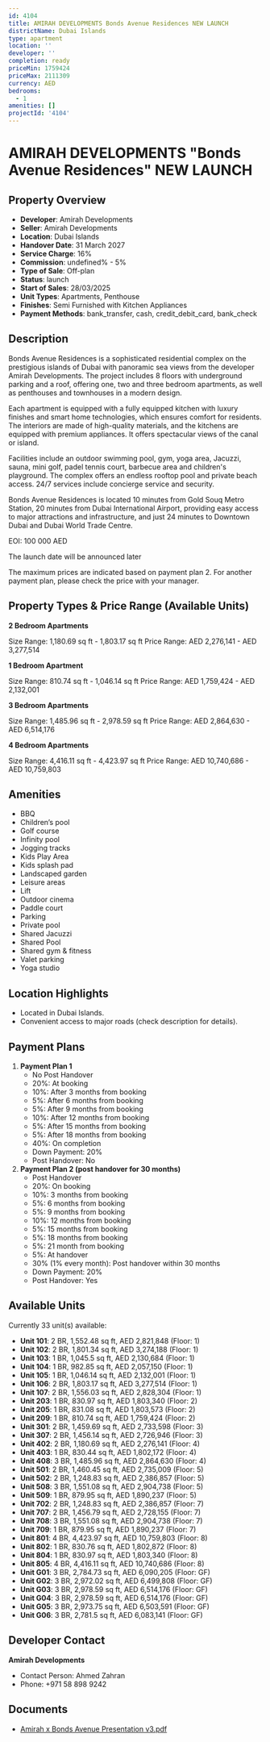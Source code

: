 ```yaml
---
id: 4104
title: AMIRAH DEVELOPMENTS Bonds Avenue Residences NEW LAUNCH
districtName: Dubai Islands
type: apartment
location: ''
developer: ''
completion: ready
priceMin: 1759424
priceMax: 2111309
currency: AED
bedrooms:
  - 1
amenities: []
projectId: '4104'
---
```


# AMIRAH DEVELOPMENTS "Bonds Avenue Residences" NEW LAUNCH

## Property Overview
- **Developer**: Amirah Developments
- **Seller**: Amirah Developments
- **Location**: Dubai Islands
- **Handover Date**: 31 March 2027
- **Service Charge**: 16%
- **Commission**: undefined% - 5%
- **Type of Sale**: Off-plan
- **Status**: launch
- **Start of Sales**: 28/03/2025
- **Unit Types**: Apartments, Penthouse
- **Finishes**: Semi Furnished with Kitchen Appliances
- **Payment Methods**: bank_transfer, cash, credit_debit_card, bank_check

## Description
Bonds Avenue Residences is a sophisticated residential complex on the prestigious islands of Dubai with panoramic sea views from the developer Amirah Developments. The project includes 8 floors with underground parking and a roof, offering one, two and three bedroom apartments, as well as penthouses and townhouses in a modern design.

Each apartment is equipped with a fully equipped kitchen with luxury finishes and smart home technologies, which ensures comfort for residents. The interiors are made of high-quality materials, and the kitchens are equipped with premium appliances. It offers spectacular views of the canal or island. 

Facilities include an outdoor swimming pool, gym, yoga area, Jacuzzi, sauna, mini golf, padel tennis court, barbecue area and children's playground. The complex offers an endless rooftop pool and private beach access. 24/7 services include concierge service and security. 

Bonds Avenue Residences is located 10 minutes from Gold Souq Metro Station, 20 minutes from Dubai International Airport, providing easy access to major attractions and infrastructure, and just 24 minutes to Downtown Dubai and Dubai World Trade Centre.

EOI: 100 000 AED

The launch date will be announced later

The maximum prices are indicated based on payment plan 2. For another payment plan, please check the price with your manager.

## Property Types & Price Range (Available Units)
**2 Bedroom Apartments**

Size Range: 1,180.69 sq ft - 1,803.17 sq ft
Price Range: AED 2,276,141 - AED 3,277,514

**1 Bedroom Apartment**

Size Range: 810.74 sq ft - 1,046.14 sq ft
Price Range: AED 1,759,424 - AED 2,132,001

**3 Bedroom Apartments**

Size Range: 1,485.96 sq ft - 2,978.59 sq ft
Price Range: AED 2,864,630 - AED 6,514,176

**4 Bedroom Apartments**

Size Range: 4,416.11 sq ft - 4,423.97 sq ft
Price Range: AED 10,740,686 - AED 10,759,803

## Amenities
- BBQ
- Children’s pool
- Golf course
- Infinity pool
- Jogging tracks
- Kids Play Area
- Kids splash pad
- Landscaped garden
- Leisure areas
- Lift
- Outdoor cinema
- Paddle court
- Parking
- Private pool
- Shared Jacuzzi
- Shared Pool
- Shared gym & fitness
- Valet parking
- Yoga studio

## Location Highlights
- Located in Dubai Islands.
- Convenient access to major roads (check description for details).

## Payment Plans
1. **Payment Plan 1**
   - No Post Handover
   - 20%: At booking
   - 10%: After 3 months from booking
   - 5%: After 6 months from booking
   - 5%: After 9 months from booking
   - 10%: After 12 months from booking
   - 5%: After 15 months from booking
   - 5%: After 18 months from booking
   - 40%: On completion
   - Down Payment: 20%
   - Post Handover: No
2. **Payment Plan 2 (post handover for 30 months)**
   - Post Handover
   - 20%: On booking
   - 10%: 3 months from booking
   - 5%: 6 months from booking
   - 5%: 9 months from booking
   - 10%: 12 months from booking
   - 5%: 15 months from booking
   - 5%: 18 months from booking
   - 5%: 21 month from booking
   - 5%: At handover
   - 30% (1% every month): Post handover within 30 months
   - Down Payment: 20%
   - Post Handover: Yes

## Available Units
Currently 33 unit(s) available:
- **Unit 101**: 2 BR, 1,552.48 sq ft, AED 2,821,848 (Floor: 1)
- **Unit 102**: 2 BR, 1,801.34 sq ft, AED 3,274,188 (Floor: 1)
- **Unit 103**: 1 BR, 1,045.5 sq ft, AED 2,130,684 (Floor: 1)
- **Unit 104**: 1 BR, 982.85 sq ft, AED 2,057,150 (Floor: 1)
- **Unit 105**: 1 BR, 1,046.14 sq ft, AED 2,132,001 (Floor: 1)
- **Unit 106**: 2 BR, 1,803.17 sq ft, AED 3,277,514 (Floor: 1)
- **Unit 107**: 2 BR, 1,556.03 sq ft, AED 2,828,304 (Floor: 1)
- **Unit 203**: 1 BR, 830.97 sq ft, AED 1,803,340 (Floor: 2)
- **Unit 205**: 1 BR, 831.08 sq ft, AED 1,803,573 (Floor: 2)
- **Unit 209**: 1 BR, 810.74 sq ft, AED 1,759,424 (Floor: 2)
- **Unit 301**: 2 BR, 1,459.69 sq ft, AED 2,733,598 (Floor: 3)
- **Unit 307**: 2 BR, 1,456.14 sq ft, AED 2,726,946 (Floor: 3)
- **Unit 402**: 2 BR, 1,180.69 sq ft, AED 2,276,141 (Floor: 4)
- **Unit 403**: 1 BR, 830.44 sq ft, AED 1,802,172 (Floor: 4)
- **Unit 408**: 3 BR, 1,485.96 sq ft, AED 2,864,630 (Floor: 4)
- **Unit 501**: 2 BR, 1,460.45 sq ft, AED 2,735,009 (Floor: 5)
- **Unit 502**: 2 BR, 1,248.83 sq ft, AED 2,386,857 (Floor: 5)
- **Unit 508**: 3 BR, 1,551.08 sq ft, AED 2,904,738 (Floor: 5)
- **Unit 509**: 1 BR, 879.95 sq ft, AED 1,890,237 (Floor: 5)
- **Unit 702**: 2 BR, 1,248.83 sq ft, AED 2,386,857 (Floor: 7)
- **Unit 707**: 2 BR, 1,456.79 sq ft, AED 2,728,155 (Floor: 7)
- **Unit 708**: 3 BR, 1,551.08 sq ft, AED 2,904,738 (Floor: 7)
- **Unit 709**: 1 BR, 879.95 sq ft, AED 1,890,237 (Floor: 7)
- **Unit 801**: 4 BR, 4,423.97 sq ft, AED 10,759,803 (Floor: 8)
- **Unit 802**: 1 BR, 830.76 sq ft, AED 1,802,872 (Floor: 8)
- **Unit 804**: 1 BR, 830.97 sq ft, AED 1,803,340 (Floor: 8)
- **Unit 805**: 4 BR, 4,416.11 sq ft, AED 10,740,686 (Floor: 8)
- **Unit G01**: 3 BR, 2,784.73 sq ft, AED 6,090,205 (Floor: GF)
- **Unit G02**: 3 BR, 2,972.02 sq ft, AED 6,499,808 (Floor: GF)
- **Unit G03**: 3 BR, 2,978.59 sq ft, AED 6,514,176 (Floor: GF)
- **Unit G04**: 3 BR, 2,978.59 sq ft, AED 6,514,176 (Floor: GF)
- **Unit G05**: 3 BR, 2,973.75 sq ft, AED 6,503,591 (Floor: GF)
- **Unit G06**: 3 BR, 2,781.5 sq ft, AED 6,083,141 (Floor: GF)

## Developer Contact
**Amirah Developments**
- Contact Person: Ahmed Zahran
- Phone: +971 58 898 9242

## Documents
- [Amirah x Bonds Avenue Presentation v3.pdf](https://cdn.geniemap.net/2025/01/14/LxoQBxCWqqK8xlOxghVRRxEqflp6NNwo3jbjgvUV.pdf)
